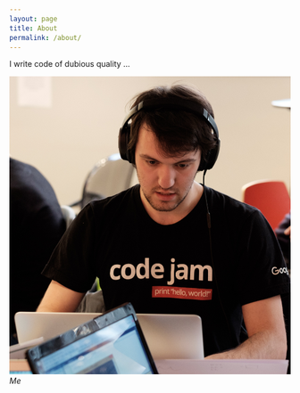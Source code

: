 ```yaml
---
layout: page
title: About
permalink: /about/
---
```


I write code of dubious quality ...

![](/assets/images/me.jpg)
*Me*
